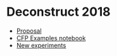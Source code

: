 # Deconstruct 2018
- [Proposal](http://nbviewer.jupyter.org/github/rrherr/deconstruct-2018/blob/master/proposal.html)
- [CFP Examples notebook](https://nbviewer.jupyter.org/github/rrherr/deconstruct-2018/blob/master/CFP%20Examples.ipynb)
- [New experiments](http://nbviewer.jupyter.org/github/rrherr/deconstruct-2018/blob/master/Man%20of%20Constant%20Sorrow.ipynb)
